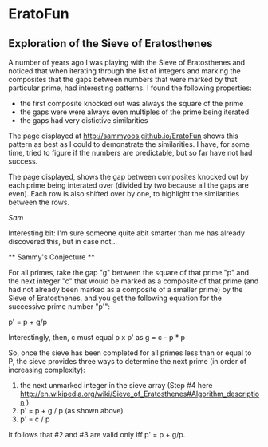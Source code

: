 EratoFun
========

Exploration of the Sieve of Eratosthenes
----------------------------------------


A number of years ago I was playing with the Sieve of Eratosthenes and 
noticed that when iterating through the list of integers and marking the
composites that the gaps between numbers that were marked by that particular
prime, had interesting patterns.  I found the following properties:
- the first composite knocked out was always the square of the prime
- the gaps were were always even multiples of the prime being iterated
- the gaps had very distictive similarities

The page displayed at http://sammyoos.github.io/EratoFun shows this pattern
as best as I could to demonstrate the similarities.  I have, for some time,
tried to figure if the numbers are predictable, but so far have not had success.

The page displayed, shows the gap between composites knocked out by each 
prime being interated over (divided by two because all the gaps are even).  Each
row is also shifted over by one, to highlight the similarities between the rows.

_Sam_


Interesting bit:  I'm sure someone quite abit smarter than me has already discovered this,
but in case not...

** Sammy's Conjecture **

For all primes, take the gap "g" between the square of that prime "p" and the next integer 
"c" that would be marked as a composite of that prime (and had not already been marked as a
composite of a smaller prime) by the Sieve of Eratosthenes, and you get the following
equation for the successive prime number "p'":

p' = p + g/p

Interestingly, then, c must equal p x p' as g = c - p * p

So, once the sieve has been completed for all primes less than or equal to P, the sieve
provides three ways to determine the next prime (in order of increasing complexity):
1. the next unmarked integer in the sieve array (Step #4 here http://en.wikipedia.org/wiki/Sieve_of_Eratosthenes#Algorithm_description )
2. p' = p + g / p (as shown above)
3. p' = c / p

It follows that #2 and #3 are valid only iff p' = p + g/p.

